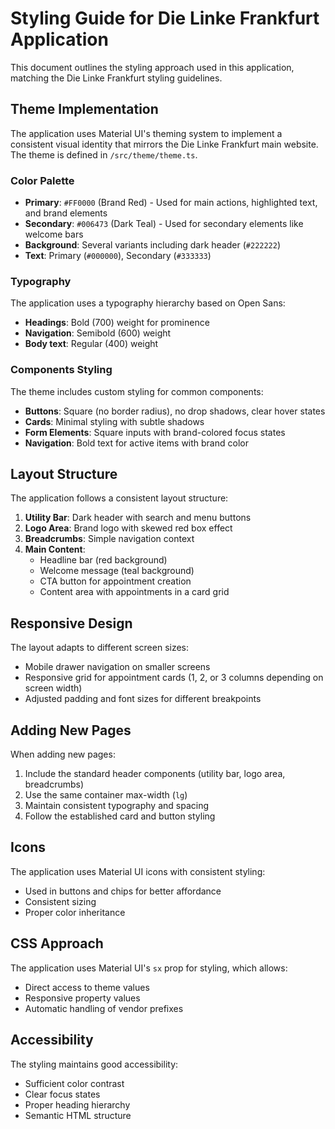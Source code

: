 # Styling Guide for Die Linke Frankfurt Application

This document outlines the styling approach used in this application, matching the Die Linke Frankfurt styling guidelines.

## Theme Implementation

The application uses Material UI's theming system to implement a consistent visual identity that mirrors the Die Linke Frankfurt main website. The theme is defined in `/src/theme/theme.ts`.

### Color Palette

- **Primary**: `#FF0000` (Brand Red) - Used for main actions, highlighted text, and brand elements
- **Secondary**: `#006473` (Dark Teal) - Used for secondary elements like welcome bars
- **Background**: Several variants including dark header (`#222222`)
- **Text**: Primary (`#000000`), Secondary (`#333333`)

### Typography

The application uses a typography hierarchy based on Open Sans:

- **Headings**: Bold (700) weight for prominence
- **Navigation**: Semibold (600) weight  
- **Body text**: Regular (400) weight

### Components Styling

The theme includes custom styling for common components:

- **Buttons**: Square (no border radius), no drop shadows, clear hover states
- **Cards**: Minimal styling with subtle shadows
- **Form Elements**: Square inputs with brand-colored focus states
- **Navigation**: Bold text for active items with brand color

## Layout Structure

The application follows a consistent layout structure:

1. **Utility Bar**: Dark header with search and menu buttons
2. **Logo Area**: Brand logo with skewed red box effect
3. **Breadcrumbs**: Simple navigation context
4. **Main Content**: 
   - Headline bar (red background)
   - Welcome message (teal background)
   - CTA button for appointment creation
   - Content area with appointments in a card grid

## Responsive Design

The layout adapts to different screen sizes:
- Mobile drawer navigation on smaller screens
- Responsive grid for appointment cards (1, 2, or 3 columns depending on screen width)
- Adjusted padding and font sizes for different breakpoints

## Adding New Pages

When adding new pages:

1. Include the standard header components (utility bar, logo area, breadcrumbs)
2. Use the same container max-width (`lg`)
3. Maintain consistent typography and spacing
4. Follow the established card and button styling

## Icons

The application uses Material UI icons with consistent styling:
- Used in buttons and chips for better affordance
- Consistent sizing
- Proper color inheritance

## CSS Approach

The application uses Material UI's `sx` prop for styling, which allows:
- Direct access to theme values
- Responsive property values
- Automatic handling of vendor prefixes

## Accessibility

The styling maintains good accessibility:
- Sufficient color contrast
- Clear focus states
- Proper heading hierarchy
- Semantic HTML structure